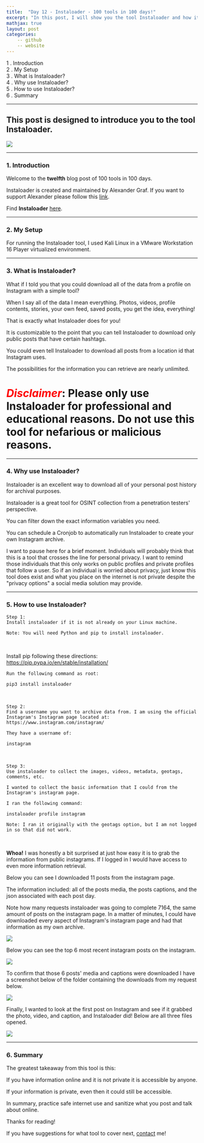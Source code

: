 ```yaml
---
title:  "Day 12 - Instaloader - 100 tools in 100 days!"
excerpt: "In this post, I will show you the tool Instaloader and how it works."
mathjax: true
layout: post
categories:
    -- github
    -- website
---
```


1 . Introduction
<br>
2 . My Setup
<br>
3 . What is Instaloader?
<br>
4 . Why use Instaloader?
<br>
5 . How to use Instaloader?
<br>
6 . Summary

---

## This post is designed to introduce you to the tool Instaloader.

![](https://raw.githubusercontent.com/instaloader/instaloader/master/docs/logo_heading.png)

---

### 1. **Introduction**

Welcome to the **twelfth** blog post of 100 tools in 100 days.<br> 


Instaloader is created and maintained by Alexander Graf. If you want to support Alexander please follow this [link](https://github.com/sponsors/aandergr).

Find **Instaloader** [here](https://github.com/instaloader/instaloader).

---

### 2. **My Setup**

For running the Instaloader tool, I used Kali Linux in a VMware Workstation 16 Player virtualized environment.

---

### 3. **What is Instaloader?**

What if I told you that you could download all of the data from a profile on Instagram with a simple tool? 

When I say all of the data I mean everything. Photos, videos, profile contents, stories, your own feed, saved posts, you get the idea, everything!

That is exactly what Instaloader does for you!

It is customizable to the point that you can tell Instaloader to download only public posts that have certain hashtags.

You could even tell Instaloader to download all posts from a location id that Instagram uses.

The possibilities for the information you can retrieve are nearly unlimited. 

# <span style="color:red">***Disclaimer***</span>: **Please only use Instaloader for professional and educational reasons. Do not use this tool for nefarious or malicious reasons.**

---

### 4. **Why use Instaloader?**

Instaloader is an excellent way to download all of your personal post history for archival purposes.

Instaloader is a great tool for OSINT collection from a penetration testers' perspective. 

You can filter down the exact information variables you need. 

You can schedule a Cronjob to automatically run Instaloader to create your own Instagram archive. 

I want to pause here for a brief moment. Individuals will probably think that this is a tool that crosses the line for personal privacy. I want to remind those individuals that this only works on public profiles and private profiles that follow a user. So if an individual is worried about privacy, just know this tool does exist and what you place on the internet is not private despite the "privacy options" a social media solution may provide. 

---

### 5. **How to use Instaloader?**

    Step 1:
    Install instaloader if it is not already on your Linux machine.

    Note: You will need Python and pip to install instaloader.

<br>

Install pip following these directions: https://pip.pypa.io/en/stable/installation/

    Run the following command as root:

    pip3 install instaloader
    
<br>

    Step 2:
    Find a username you want to archive data from. I am using the official 
    Instagram's Instagram page located at:
    https://www.instagram.com/instagram/

    They have a username of:

    instagram

<br>

    Step 3:
    Use instaloader to collect the images, videos, metadata, geotags, comments, etc.

    I wanted to collect the basic information that I could from the 
    Instagram's instagram page. 

    I ran the following command:

    instaloader profile instagram

    Note: I ran it originally with the geotags option, but I am not logged 
    in so that did not work. 
    
<br>

**Whoa!** I was honestly a bit surprised at just how easy it is to grab the information from public instagrams. If I logged in I would have access to even more information retrieval.

Below you can see I downloaded 11 posts from the instagram page.

The information included: all of the posts media, the posts captions, and the json associated with each post day.

Note how many requests instaloader was going to complete 7164, the same amount of posts on the instagram page. In a matter of minutes, I could have downloaded every aspect of Instagram's instagram page and had that information as my own archive. 

![](https://raw.githubusercontent.com/matthewomccorkle/matthewomccorkle.github.io/master/_posts/assets/100%20tools/instaloader/instaloader1.PNG)

Below you can see the top 6 most recent instagram posts on the instagram.

![](https://raw.githubusercontent.com/matthewomccorkle/matthewomccorkle.github.io/master/_posts/assets/100%20tools/instaloader/instaloader2.PNG)

To confirm that those 6 posts' media and captions were downloaded I have a screenshot below of the folder containing the downloads from my request below.

![](https://raw.githubusercontent.com/matthewomccorkle/matthewomccorkle.github.io/master/_posts/assets/100%20tools/instaloader/instaloader4.PNG)

Finally, I wanted to look at the first post on Instagram and see if it grabbed the photo, video, and caption, and Instaloader did! Below are all three files opened.

![](https://raw.githubusercontent.com/matthewomccorkle/matthewomccorkle.github.io/master/_posts/assets/100%20tools/instaloader/instaloader3.PNG)

---

### 6. **Summary**

The greatest takeaway from this tool is this:

If you have information online and it is not private it is accessible by anyone. 

If your information is private, even then it could still be accessible. 

In summary, practice safe internet use and sanitize what you post and talk about online. 


Thanks for reading!<br>

If you have suggestions for what tool to cover next, [contact](mailto:matthew.o.mccorkle@gmail.com) me!
